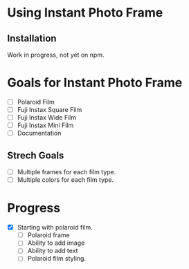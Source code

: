 # Using Instant Photo Frame

## Installation

Work in progress, not yet on npm.

# Goals for Instant Photo Frame

- [ ] Polaroid Film
- [ ] Fuji Instax Square Film
- [ ] Fuji Instax Wide Film
- [ ] Fuji Instax Mini Film
- [ ] Documentation

## Strech Goals

- [ ] Multiple frames for each film type.
- [ ] Multiple colors for each film type.

# Progress

- [x] Starting with polaroid film.
  - [ ] Polaroid frame
  - [ ] Ability to add image
  - [ ] Ability to add text
  - [ ] Polaroid film styling.
